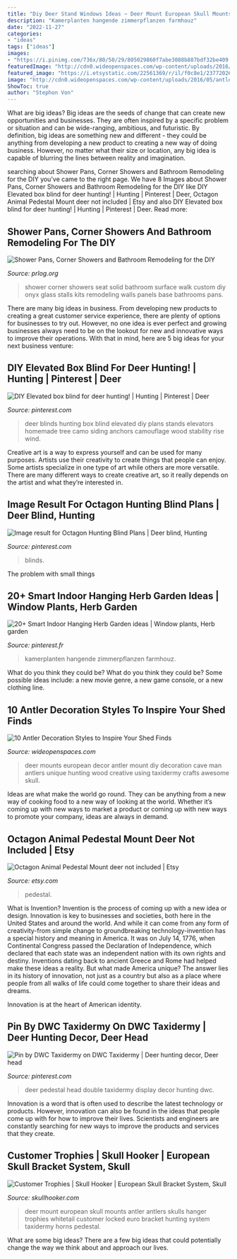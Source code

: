 ```yaml
---
title: "Diy Deer Stand Windows Ideas ~ Deer Mount European Skull Mounts Antler Antlers Skulls Hanger Trophies Whitetail Customer Locked Euro Bracket Hunting System Taxidermy Horns Pedestal"
description: "Kamerplanten hangende zimmerpflanzen farmhouz"
date: "2022-11-27"
categories:
- "ideas"
tags: ["ideas"]
images:
- "https://i.pinimg.com/736x/80/50/29/805029860f7abe3088b887bdf32be409.jpg"
featuredImage: "http://cdn0.wideopenspaces.com/wp-content/uploads/2016/05/antler-6.jpg"
featured_image: "https://i.etsystatic.com/22561369/r/il/f0c8e1/2377202669/il_794xN.2377202669_h3j3.jpg"
image: "http://cdn0.wideopenspaces.com/wp-content/uploads/2016/05/antler-6.jpg"
ShowToc: true
author: "Stephon Von"
---
```



What are big ideas?
Big ideas are the seeds of change that can create new opportunities and businesses. They are often inspired by a specific problem or situation and can be wide-ranging, ambitious, and futuristic. By definition, big ideas are something new and different - they could be anything from developing a new product to creating a new way of doing business. However, no matter what their size or location, any big idea is capable of blurring the lines between reality and imagination.

	

		
searching about Shower Pans, Corner Showers and Bathroom Remodeling for the DIY you've came to the right page. We have 8 Images about Shower Pans, Corner Showers and Bathroom Remodeling for the DIY like DIY Elevated box blind for deer hunting! | Hunting | Pinterest | Deer, Octagon Animal Pedestal Mount deer not included | Etsy and also DIY Elevated box blind for deer hunting! | Hunting | Pinterest | Deer. Read more:
		
    
## Shower Pans, Corner Showers And Bathroom Remodeling For The DIY

<img loading=lazy src="https://www.prlog.org/12361510-frameless-corner-walk-in-shower.jpg" onerror="this.onerror=null;this.src='https://tse3.mm.bing.net/th?id=OIP.xGXzpgMGUl5OeEyaznKxmwHaLP&amp;pid=15.1';" alt="Shower Pans, Corner Showers and Bathroom Remodeling for the DIY">

_Source: prlog.org_

>shower corner showers seat solid bathroom surface walk custom diy onyx glass stalls kits remodeling walls panels base bathrooms pans. 

	

There are many big ideas in business. From developing new products to creating a great customer service experience, there are plenty of options for businesses to try out. However, no one idea is ever perfect and growing businesses always need to be on the lookout for new and innovative ways to improve their operations. With that in mind, here are 5 big ideas for your next business venture: 

    
## DIY Elevated Box Blind For Deer Hunting! | Hunting | Pinterest | Deer

<img loading=lazy src="https://s-media-cache-ak0.pinimg.com/736x/6d/8f/30/6d8f30e87485ec06bcf20be2afaad0b8.jpg" onerror="this.onerror=null;this.src='https://tse3.mm.bing.net/th?id=OIP.Oo-jaJ_-hv8qLIb-4VtU4wHaJ3&amp;pid=15.1';" alt="DIY Elevated box blind for deer hunting! | Hunting | Pinterest | Deer">

_Source: pinterest.com_

>deer blinds hunting box blind elevated diy plans stands elevators homemade tree camo siding anchors camouflage wood stability rise wind. 

	

Creative art is a way to express yourself and can be used for many purposes. Artists use their creativity to create things that people can enjoy. Some artists specialize in one type of art while others are more versatile. There are many different ways to create creative art, so it really depends on the artist and what they’re interested in.

    
## Image Result For Octagon Hunting Blind Plans | Deer Blind, Hunting

<img loading=lazy src="https://i.pinimg.com/736x/b0/68/88/b068881b40f2a19c85a4aaa7fdd33a02.jpg" onerror="this.onerror=null;this.src='https://tse4.mm.bing.net/th?id=OIP.jbsPPe2ul9S8-3vUUHX0tQAAAA&amp;pid=15.1';" alt="Image result for Octagon Hunting Blind Plans | Deer blind, Hunting">

_Source: pinterest.com_

>blinds. 

	

The problem with small things
 

    
## 20+ Smart Indoor Hanging Herb Garden Ideas | Window Plants, Herb Garden

<img loading=lazy src="https://i.pinimg.com/736x/80/50/29/805029860f7abe3088b887bdf32be409.jpg" onerror="this.onerror=null;this.src='https://tse3.mm.bing.net/th?id=OIP.W0lo5ikOUSz9pmvp6olcoAHaKk&amp;pid=15.1';" alt="20+ Smart Indoor Hanging Herb Garden ideas | Window plants, Herb garden">

_Source: pinterest.fr_

>kamerplanten hangende zimmerpflanzen farmhouz. 

	

What do you think they could be?
What do you think they could be? Some possible ideas include: a new movie genre, a new game console, or a new clothing line.

    
## 10 Antler Decoration Styles To Inspire Your Shed Finds

<img loading=lazy src="http://cdn0.wideopenspaces.com/wp-content/uploads/2016/05/antler-6.jpg" onerror="this.onerror=null;this.src='https://tse2.mm.bing.net/th?id=OIP.WdCd-sszuboJ52G9uE4vpwHaLH&amp;pid=15.1';" alt="10 Antler Decoration Styles to Inspire Your Shed Finds">

_Source: wideopenspaces.com_

>deer mounts european decor antler mount diy decoration cave man antlers unique hunting wood creative using taxidermy crafts awesome skull. 

	

Ideas are what make the world go round. They can be anything from a new way of cooking food to a new way of looking at the world. Whether it’s coming up with new ways to market a product or coming up with new ways to promote your company, ideas are always in demand.

    
## Octagon Animal Pedestal Mount Deer Not Included | Etsy

<img loading=lazy src="https://i.etsystatic.com/22561369/r/il/f0c8e1/2377202669/il_794xN.2377202669_h3j3.jpg" onerror="this.onerror=null;this.src='https://tse3.mm.bing.net/th?id=OIP.X9rQaVX6u8py7it1yOvIVwHaJ4&amp;pid=15.1';" alt="Octagon Animal Pedestal Mount deer not included | Etsy">

_Source: etsy.com_

>pedestal. 

	

What is Invention?
Invention is the process of coming up with a new idea or design. Innovation is key to businesses and societies, both here in the United States and around the world. And while it can come from any form of creativity-from simple change to groundbreaking technology-invention has a special history and meaning in America.
It was on July 14, 1776, when Continental Congress passed the Declaration of Independence, which declared that each state was an independent nation with its own rights and destiny. Inventions dating back to ancient Greece and Rome had helped make these ideas a reality. But what made America unique? The answer lies in its history of innovation, not just as a country but also as a place where people from all walks of life could come together to share their ideas and dreams.

Innovation is at the heart of American identity.

    
## Pin By DWC Taxidermy On DWC Taxidermy | Deer Hunting Decor, Deer Head

<img loading=lazy src="https://i.pinimg.com/originals/2b/6b/03/2b6b0385c1a8b926dc97c543ae375f6d.jpg" onerror="this.onerror=null;this.src='https://tse4.mm.bing.net/th?id=OIP.y7lvqLzGb4UXe639tWarDgHaNH&amp;pid=15.1';" alt="Pin by DWC Taxidermy on DWC Taxidermy | Deer hunting decor, Deer head">

_Source: pinterest.com_

>deer pedestal head double taxidermy display decor hunting dwc. 

	

Innovation is a word that is often used to describe the latest technology or products. However, innovation can also be found in the ideas that people come up with for how to improve their lives. Scientists and engineers are constantly searching for new ways to improve the products and services that they create.

    
## Customer Trophies | Skull Hooker | European Skull Bracket System, Skull

<img loading=lazy src="http://www.skullhooker.com/wp-content/gallery/customer-trophies/locked-up.jpeg" onerror="this.onerror=null;this.src='https://tse3.mm.bing.net/th?id=OIP.frtkZv4eEVrUgg4NmUKvyQAAAA&amp;pid=15.1';" alt="Customer Trophies | Skull Hooker | European Skull Bracket System, Skull">

_Source: skullhooker.com_

>deer mount european skull mounts antler antlers skulls hanger trophies whitetail customer locked euro bracket hunting system taxidermy horns pedestal. 

	

What are some big ideas?
There are a few big ideas that could potentially change the way we think about and approach our lives.

